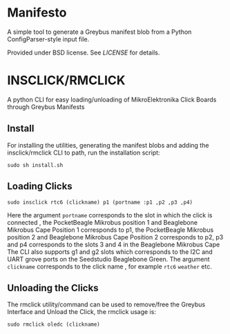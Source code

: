 # Manifesto

A simple tool to generate a Greybus manifest blob from a Python
ConfigParser-style input file.

Provided under BSD license. See *LICENSE* for details.

# INSCLICK/RMCLICK

A python CLI for easy loading/unloading of MikroElektronika Click Boards through Greybus Manifests

## Install

For installing the utilities, generating the manifest blobs and adding the insclick/rmclick CLI to path, run the installation script:

```
sudo sh install.sh
```
## Loading Clicks

```
sudo insclick rtc6 (clickname) p1 (portname :p1 ,p2 ,p3 ,p4)

```
Here the argument `portname` corresponds to the slot in which the click is connected , the PocketBeagle Mikrobus position 1 and Beaglebone Mikrobus Cape Position 1 corresponds to p1, the PocketBeagle Mikrobus position 2 and Beaglebone Mikrobus Cape Position 2 corresponds to p2, p3 and p4 corresponds to the slots 3 and 4 in the Beaglebone Mikrobus Cape The CLI also supports g1 and g2 slots which corresponds to the I2C and UART grove ports on the Seedstudio Beaglebone Green. 
The argument `clickname` corresponds to the click name , for example `rtc6` `weather` etc.

## Unloading the Clicks

The rmclick utility/command can be used to remove/free the Greybus Interface and Unload the Click, the rmclick usage is:

```
sudo rmclick oledc (clickname)
```
